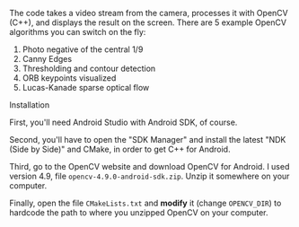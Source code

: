 The code takes a video stream from the camera, processes it with OpenCV (C++),
and displays the result on the screen. There are 5 example OpenCV algorithms you can switch on the fly:

1. Photo negative of the central 1/9  
2. Canny Edges  
3. Thresholding and contour detection  
4. ORB keypoints visualized  
5. Lucas-Kanade sparse optical flow  

Installation 

First, you'll need Android Studio with Android SDK, of course. 

Second, you'll have to open the "SDK Manager" and install the latest "NDK (Side by Side)" and CMake, in order to get C++ for Android. 

Third, go to the OpenCV website and download OpenCV for Android. I used version 4.9, file `opencv-4.9.0-android-sdk.zip`.
Unzip it somewhere on your computer. 

Finally, open the file `CMakeLists.txt` and **modify** it (change `OPENCV_DIR`) to hardcode the path to where you unzipped OpenCV on your computer.